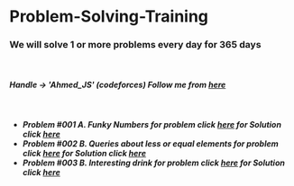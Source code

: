 # Problem-Solving-Training
<h3> We will solve 1 or more problems every day for 365 days </h3> </br>
<h5>Handle -> 'Ahmed_JS' (codeforces) Follow me from <a href='https://codeforces.com/profile/Ahmed_JS' target="_blank">here</a><h5> </br>
<ul>
 <li>
  Problem #001 A. Funky Numbers for problem click <a href='https://codeforces.com/problemset/problem/192/A' target="_blank">here</a> for Solution click  
  <a href='https://github.com/a7medF4/Problem-Solving-Training/tree/main/A.%20Funky%20Numbers' target="_blank">here</a></br>
 
 </li>
 <li>
 Problem #002 B. Queries about less or equal elements  for problem click  <a href='https://codeforces.com/problemset/problem/600/B' target="_blank">here</a> 
  for Solution click 
  <a href='https://github.com/a7medF4/Problem-Solving-Training/tree/main/B.%20Queries%20about%20less%20or%20equal%20elements' target="_blank">here</a> 
</br> 
 </li>
 <li>
 Problem #003 B. Interesting drink for problem click  <a href='https://codeforces.com/contest/706/problem/B' target="_blank">here</a> 
  for Solution click 
  <a href='https://github.com/a7medF4/Problem-Solving-Training/tree/main/B.%20Interesting%20drink' target="_blank">here</a> 
 </li>
 
</ul>

